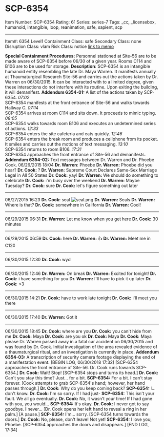 # SCP-6354
Item Number: SCP-6354
Rating: 61
Series: series-7
Tags: _cc, _licensebox, humanoid, intangible, loop, reanimation, safe, sapient, scp

---

Item#: 6354
Level1
Containment Class:
safe
Secondary Class:
none
Disruption Class:
vlam
Risk Class:
notice
[link to memo](/classification-committee-memo)  

**Special Containment Procedures:** Personnel stationed at Site-56 are to be made aware of SCP-6354 before 06/30 of a given year. Rooms C114 and B106 are to be used for storage.
**Description:** SCP-6354 is an intangible humanoid entity resembling the late Dr. Maya Warren. It manifests annually at Thaumaturgical Research Site-56 and carries out the actions taken by Dr. Warren on 06/30/2015. It can be interacted with to a limited degree, given these interactions do not interfere with its routine. Upon exiting the building, it will demanifest.
**Addendum 6354-01:** A list of the actions taken by SCP-6354.
_07:02_  
SCP-6354 manifests at the front entrance of Site-56 and walks towards Hallway C.
_07:14_  
SCP-6354 arrives at room C114 and sits down. It proceeds to mimic typing.
_08:05_  
SCP-6354 walks towards room B106 and executes an undetermined series of actions.
_12:33_  
SCP-6354 enters the site cafeteria and eats quickly.
_12:46_  
SCP-6354 enters the break room and produces a cellphone from its pocket. It smiles and carries out the motions of text messaging.
_13:10_  
SCP-6354 returns to room B106.
_17:31_  
SCP-6354 approaches the front entrance of Site-56 and demanifests.
**Addendum 6354-02:** Text messages between Dr. Warren and Dr. Phoebe Cook.
06/26/2015 18:04
**Dr. Warren:** Phoebe
**Dr. Warren:** Phoebe did you hear?
**Dr. Cook:** ?
**Dr. Warren:** Supreme Court Declares Same-Sex Marriage Legal in All 50 States
**Dr. Cook:** yay!
**Dr. Warren:** We should do something to celebrate
**Dr. Cook:** i'm busy over the weekend
**Dr. Warren:** Maybe Tuesday?
**Dr. Cook:** sure
**Dr. Cook:** let's figure something out later
* * *
06/27/2015 16:23
**Dr. Cook:** seal
![seal.png](http://scp-wiki.wikidot.com/local--files/scp-6354/seal.png)
**Dr. Warren:** Seals
**Dr. Warren:** Where is that?
**Dr. Cook:** somewhere in California
**Dr. Warren:** Cool!
* * *
06/29/2015 06:31
**Dr. Warren:** Let me know when you get here
**Dr. Cook:** 30 minutes
* * *
06/29/2015 06:59
**Dr. Cook:** here
**Dr. Warren:** 👍
**Dr. Warren:** Meet me in C120
* * *
06/30/2015 12:30
**Dr. Cook:** wyd
* * *
06/30/2015 12:46
**Dr. Warren:** On break
**Dr. Warren:** Excited for tonight!
**Dr. Cook:** i have something for you
**Dr. Warren:** I'll have to pick it up later
**Dr. Cook:** <3
* * *
06/30/2015 14:21
**Dr. Cook:** have to work late tonight
**Dr. Cook:** i'll meet you there
* * *
06/30/2015 17:40
**Dr. Warren:** Got it
* * *
06/30/2015 18:45
**Dr. Cook:** where are you
**Dr. Cook:** you can't hide from me
**Dr. Cook:** Maya
**Dr. Cook:** are you ok
**Dr. Cook:** Maya
**Dr. Cook:** Maya please
Dr. Warren passed away in a fatal car accident on 06/30/2015 and was found by Dr. Cook. Initial investigation of the area revealed evidence of a thaumaturgical ritual, and an investigation is currently in place.
**Addendum 6354-03:** A transcription of security camera footage displaying the end of a manifestation event.
[BEGIN LOG, 06/30/2018 17:32]
[SCP-6354 approaches the front entrance of Site-56. Dr. Cook runs towards SCP-6354.]
**Dr. Cook:** Wait! Stop!
[SCP-6354 stops and turns its head.]
**Dr. Cook:** Can't you stay this time? Just… for a bit.
**SCP-6354:** For a bit. I can't stay forever.
[Cook attempts to grab SCP-6354's hand; however, her hand passes through.]
**Dr. Cook:** Why do you keep coming back?
**SCP-6354:** I… don't know.
**Dr. Cook:** I'm so sorry. If I had just-
**SCP-6354:** This isn't your fault. We all go eventually.
**Dr. Cook:** No, it wasn't your time! If I had gone with you, you would…
**SCP-6354:** It's okay.
**Dr. Cook:** I never got to say goodbye. I never…
[Dr. Cook opens her left hand to reveal a ring in her palm.]
[A pause.]
**SCP-6354:** I'm… sorry.
[SCP-6354 turns towards the doors.]
**Dr. Cook:** No, please, don't leave! Not yet!
**SCP-6354:** I love you, Phoebe.
[SCP-6354 approaches the doors and disappears.]
[END LOG, 17:34]